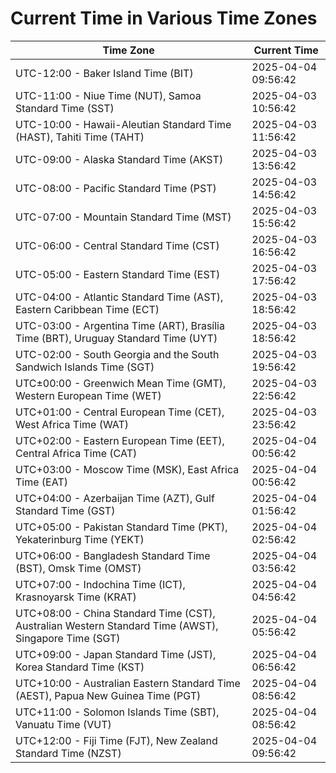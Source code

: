 # Current Time in Various Time Zones

| Time Zone | Current Time |
|-----------|--------------|
| UTC-12:00 - Baker Island Time (BIT) | 2025-04-04 09:56:42 |
| UTC-11:00 - Niue Time (NUT), Samoa Standard Time (SST) | 2025-04-03 10:56:42 |
| UTC-10:00 - Hawaii-Aleutian Standard Time (HAST), Tahiti Time (TAHT) | 2025-04-03 11:56:42 |
| UTC-09:00 - Alaska Standard Time (AKST) | 2025-04-03 13:56:42 |
| UTC-08:00 - Pacific Standard Time (PST) | 2025-04-03 14:56:42 |
| UTC-07:00 - Mountain Standard Time (MST) | 2025-04-03 15:56:42 |
| UTC-06:00 - Central Standard Time (CST) | 2025-04-03 16:56:42 |
| UTC-05:00 - Eastern Standard Time (EST) | 2025-04-03 17:56:42 |
| UTC-04:00 - Atlantic Standard Time (AST), Eastern Caribbean Time (ECT) | 2025-04-03 18:56:42 |
| UTC-03:00 - Argentina Time (ART), Brasília Time (BRT), Uruguay Standard Time (UYT) | 2025-04-03 18:56:42 |
| UTC-02:00 - South Georgia and the South Sandwich Islands Time (SGT) | 2025-04-03 19:56:42 |
| UTC±00:00 - Greenwich Mean Time (GMT), Western European Time (WET) | 2025-04-03 22:56:42 |
| UTC+01:00 - Central European Time (CET), West Africa Time (WAT) | 2025-04-03 23:56:42 |
| UTC+02:00 - Eastern European Time (EET), Central Africa Time (CAT) | 2025-04-04 00:56:42 |
| UTC+03:00 - Moscow Time (MSK), East Africa Time (EAT) | 2025-04-04 00:56:42 |
| UTC+04:00 - Azerbaijan Time (AZT), Gulf Standard Time (GST) | 2025-04-04 01:56:42 |
| UTC+05:00 - Pakistan Standard Time (PKT), Yekaterinburg Time (YEKT) | 2025-04-04 02:56:42 |
| UTC+06:00 - Bangladesh Standard Time (BST), Omsk Time (OMST) | 2025-04-04 03:56:42 |
| UTC+07:00 - Indochina Time (ICT), Krasnoyarsk Time (KRAT) | 2025-04-04 04:56:42 |
| UTC+08:00 - China Standard Time (CST), Australian Western Standard Time (AWST), Singapore Time (SGT) | 2025-04-04 05:56:42 |
| UTC+09:00 - Japan Standard Time (JST), Korea Standard Time (KST) | 2025-04-04 06:56:42 |
| UTC+10:00 - Australian Eastern Standard Time (AEST), Papua New Guinea Time (PGT) | 2025-04-04 08:56:42 |
| UTC+11:00 - Solomon Islands Time (SBT), Vanuatu Time (VUT) | 2025-04-04 08:56:42 |
| UTC+12:00 - Fiji Time (FJT), New Zealand Standard Time (NZST) | 2025-04-04 09:56:42 |
